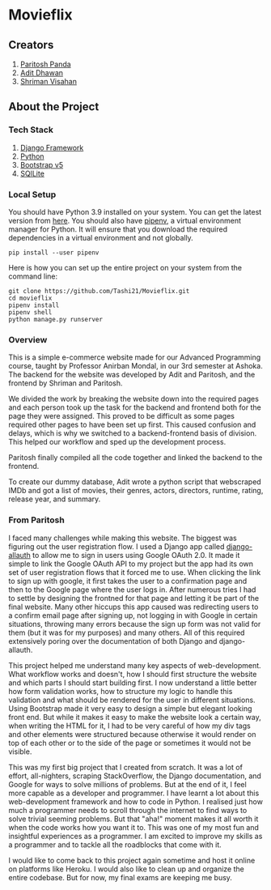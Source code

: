 # Movieflix
## Creators
1. [Paritosh Panda](https://github.com/Tashi21)
2. [Adit Dhawan](https://github.com/aditd)
3. [Shriman Visahan](https://github.com/Shriman02)

## About the Project
### Tech Stack
1. [Django Framework](https://www.djangoproject.com/)
2. [Python](https://www.python.org/)
3. [Bootstrap v5](https://getbootstrap.com/)
4. [SQlLite](https://www.sqlite.org)

### Local Setup
You should have Python 3.9 installed on your system. You can get the latest version from [here](https://www.python.org/downloads/). You should also have [pipenv](https://pypi.org/project/pipenv/), a virtual environment manager for Python. It will ensure that you download the required dependencies in a virtual environment and not globally.

```
pip install --user pipenv
```

Here is how you can set up the entire project on your system from the command line:

```
git clone https://github.com/Tashi21/Movieflix.git
cd movieflix
pipenv install
pipenv shell
python manage.py runserver
```

### Overview
This is a simple e-commerce website made for our Advanced Programming course, taught by Professor Anirban Mondal, in our 3rd semester at Ashoka. The backend for the website was developed by Adit and Paritosh, and the frontend by Shriman and Paritosh.

We divided the work by breaking the website down into the required pages and each person took up the task for the backend and frontend both for the page they were assigned. This proved to be difficult as some pages required other pages to have been set up first. This caused confusion and delays, which is why we switched to a backend-frontend basis of division. This helped our workflow and sped up the development process.

Paritosh finally compiled all the code together and linked the backend to the frontend.

To create our dummy database, Adit wrote a python script that webscraped IMDb and got a list of movies, their genres, actors, directors, runtime, rating, release year, and summary.

### From Paritosh
I faced many challenges while making this website. The biggest was figuring out the user registration flow. I used a Django app called [django-allauth](https://django-allauth.readthedocs.io/en/latest/) to allow me to sign in users using Google OAuth 2.0. It made it simple to link the Google OAuth API to my project but the app had its own set of user registration flows that it forced me to use. When clicking the link to sign up with google, it first takes the user to a confirmation page and then to the Google page where the user logs in. After numerous tries I had to settle by designing the frontned for that page and letting it be part of the final website. Many other hiccups this app caused was redirecting users to a confirm email page after signing up, not logging in with Google in certain situations, throwing many errors because the sign up form was not valid for them (but it was for my purposes) and many others. All of this required extensively poring over the documentation of both Django and django-allauth.

This project helped me understand many key aspects of web-development. What workflow works and doesn't, how I should first structure the website and which parts I should start building first. I now understand a little better how form validation works, how to structure my logic to handle this validation and what should be rendered for the user in different situations. Using Bootstrap made it very easy to design a simple but elegant looking front end. But while it makes it easy to make the website look a certain way, when writing the HTML for it, I had to be very careful of how my div tags and other elements were structured because otherwise it would render on top of each other or to the side of the page or sometimes it would not be visible.  

This was my first big project that I created from scratch. It was a lot of effort, all-nighters, scraping StackOverflow, the Django documentation, and Google for ways to solve millions of problems. But at the end of it, I feel more capable as a developer and programmer. I have learnt a lot about this web-development framework and how to code in Python. I realised just how much a programmer needs to scroll through the internet to find ways to solve trivial seeming problems. But that "aha!" moment makes it all worth it when the code works how you want it to. This was one of my most fun and insightful experiences as a programmer. I am excited to improve my skills as a programmer and to tackle all the roadblocks that come with it.

I would like to come back to this project again sometime and host it online on platforms like Heroku. I would also like to clean up and organize the entire codebase. But for now, my final exams are keeping me busy.
